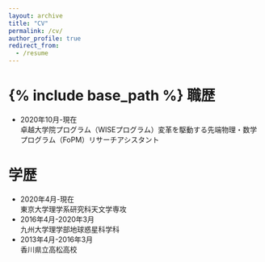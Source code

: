 ```yaml
---
layout: archive
title: "CV"
permalink: /cv/
author_profile: true
redirect_from:
  - /resume
---
```


{% include base_path %}
職歴
======
* 2020年10月-現在 <br> 卓越大学院プログラム（WISEプログラム）変革を駆動する先端物理・数学プログラム（FoPM）リサーチアシスタント


学歴
======
* 2020年4月-現在 <br> 東京大学理学系研究科天文学専攻 
* 2016年4月-2020年3月 <br> 九州大学理学部地球惑星科学科
* 2013年4月-2016年3月 <br> 香川県立高松高校


<!-- Work experience
======
* Summer 2015: Research Assistant
  * Github University
  * Duties included: Tagging issues
  * Supervisor: Professor Git

* Fall 2015: Research Assistant
  * Github University
  * Duties included: Merging pull requests
  * Supervisor: Professor Hub
   -->
   

<!-- Skills
======
* Skill 1
* Skill 2
  * Sub-skill 2.1
  * Sub-skill 2.2
  * Sub-skill 2.3
* Skill 3 -->

<!-- Publications
======
  <ul>{% for post in site.publications %}
    {% include archive-single-cv.html %}
  {% endfor %}</ul>
  
Talks
======
  <ul>{% for post in site.talks %}
    {% include archive-single-talk-cv.html %}
  {% endfor %}</ul> -->
  
<!-- Teaching
======
  <ul>{% for post in site.teaching %}
    {% include archive-single-cv.html %}
  {% endfor %}</ul> -->
  
<!-- Service and leadership
======
* Currently signed in to 43 different slack teams -->
